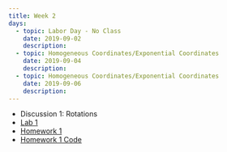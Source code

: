 ```yaml
---
title: Week 2
days:
  - topic: Labor Day - No Class
    date: 2019-09-02
    description: 
  - topic: Homogeneous Coordinates/Exponential Coordinates
    date: 2019-09-04
    description: 
  - topic: Homogeneous Coordinates/Exponential Coordinates
    date: 2019-09-06
    description: 
---
```


- Discussion 1: Rotations
- [Lab 1](../assets/labs/lab1.pdf)
- [Homework 1](../assets/hw/HW1-fall2019.pdf)
- [Homework 1 Code](../assets/hw/HW1.zip)

